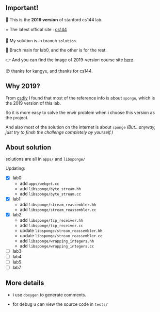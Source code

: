 ## Important!

📅 This is the **2019 version** of stanford cs144 lab.

⭐ The latest offical site : [cs144](https://cs144.github.io/)

🔎 My solution is in branch `solution`.

🍪 Brach main for lab0, and the other is for the rest.

👉 And you can find the image of 2019-version course site [here](https://www.cnblogs.com/kangyupl/p/stanford_cs144_labs.html)

😙  thanks for kangyu, and thanks for cs144.

## Why 2019?

From [csdiy](https://csdiy.wiki/%E8%AE%A1%E7%AE%97%E6%9C%BA%E7%BD%91%E7%BB%9C/CS144/) I found that most of the reference info is about `sponge`, which is the 2019 version of this lab.

So it is more easy to solve the envir problem when i choose this version as the project.

And also most of the solution on the internet is about `sponge` _(But...anyway, just try to finsh the challenge completely by yourself.)_

## About solution

solutions are all in `apps/` and `libsponge/`

Updating:
- [x] lab0
  - add `apps/webget.cc`
  - add `libsponge/byte_stream.hh`
  - add `libsponge/byte_stream.cc`
- [x] lab1
  - add `libsponge/stream_reassembler.hh`
  - add `libsponge/stream_reassembler.cc`
- [x] lab2
  - add `libsponge/tcp_receiver.hh`
  - add `libsponge/tcp_receiver.cc`
  - update `libsponge/stream_reassembler.hh`
  - update `libsponge/stream_reassembler.cc`
  - add `libsponge/wrapping_integers.hh`
  - add `libsponge/wrapping_integers.cc`
- [ ] lab3
- [ ] lab4
- [ ] lab5
- [ ] lab7

## More details

- i use `doxygen` to generate comments.

- for debug u can view the source code in `tests/`
